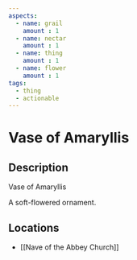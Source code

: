 ```yaml
---
aspects: 
  - name: grail
    amount : 1
  - name: nectar
    amount : 1
  - name: thing
    amount : 1
  - name: flower
    amount : 1
tags:
  - thing
  - actionable
---
```


# Vase of Amaryllis

## Description
Vase of Amaryllis

A soft-flowered ornament.
## Locations
- [[Nave of the Abbey Church]]